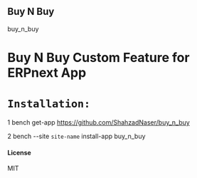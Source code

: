 ## Buy N Buy

buy_n_buy



# Buy N Buy Custom Feature for ERPnext App


# `Installation:`
1 bench get-app https://github.com/ShahzadNaser/buy_n_buy

2 bench --site `site-name` install-app buy_n_buy

#### License

MIT
